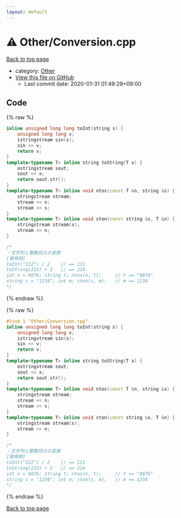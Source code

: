 ```yaml
---
layout: default
---
```


<!-- mathjax config similar to math.stackexchange -->
<script type="text/javascript" async
  src="https://cdnjs.cloudflare.com/ajax/libs/mathjax/2.7.5/MathJax.js?config=TeX-MML-AM_CHTML">
</script>
<script type="text/x-mathjax-config">
  MathJax.Hub.Config({
    TeX: { equationNumbers: { autoNumber: "AMS" }},
    tex2jax: {
      inlineMath: [ ['$','$'] ],
      processEscapes: true
    },
    "HTML-CSS": { matchFontHeight: false },
    displayAlign: "left",
    displayIndent: "2em"
  });
</script>

<script type="text/javascript" src="https://cdnjs.cloudflare.com/ajax/libs/jquery/3.4.1/jquery.min.js"></script>
<script src="https://cdn.jsdelivr.net/npm/jquery-balloon-js@1.1.2/jquery.balloon.min.js" integrity="sha256-ZEYs9VrgAeNuPvs15E39OsyOJaIkXEEt10fzxJ20+2I=" crossorigin="anonymous"></script>
<script type="text/javascript" src="../../assets/js/copy-button.js"></script>
<link rel="stylesheet" href="../../assets/css/copy-button.css" />


# :warning: Other/Conversion.cpp

<a href="../../index.html">Back to top page</a>

* category: <a href="../../index.html#6311ae17c1ee52b36e68aaf4ad066387">Other</a>
* <a href="{{ site.github.repository_url }}/blob/master/Other/Conversion.cpp">View this file on GitHub</a>
    - Last commit date: 2020-01-31 01:49:29+09:00




## Code

<a id="unbundled"></a>
{% raw %}
```cpp
inline unsigned long long toInt(string s) {
    unsigned long long v;
    istringstream sin(s);
    sin >> v;
    return v;
}
template<typename T> inline string toString(T x) {
    ostringstream sout;
    sout << x;
    return sout.str();
}
template<typename T> inline void ntos(const T &n, string &s) {
    stringstream stream;
    stream << n;
    stream >> s;
}
template<typename T> inline void ston(const string &s, T &n) {
    stringstream stream(s);
    stream >> n;
}

/*
・文字列と整数同士の変換
[使用例]
toInt("222") / 2    // == 111
toString(222) + 2   // == 224
int n = 9876; string t; ntos(n, t);     // t == "9876"
string s = "1234"; int m; ston(s, m);   // m == 1234
*/

```
{% endraw %}

<a id="bundled"></a>
{% raw %}
```cpp
#line 1 "Other/Conversion.cpp"
inline unsigned long long toInt(string s) {
    unsigned long long v;
    istringstream sin(s);
    sin >> v;
    return v;
}
template<typename T> inline string toString(T x) {
    ostringstream sout;
    sout << x;
    return sout.str();
}
template<typename T> inline void ntos(const T &n, string &s) {
    stringstream stream;
    stream << n;
    stream >> s;
}
template<typename T> inline void ston(const string &s, T &n) {
    stringstream stream(s);
    stream >> n;
}

/*
・文字列と整数同士の変換
[使用例]
toInt("222") / 2    // == 111
toString(222) + 2   // == 224
int n = 9876; string t; ntos(n, t);     // t == "9876"
string s = "1234"; int m; ston(s, m);   // m == 1234
*/

```
{% endraw %}

<a href="../../index.html">Back to top page</a>

